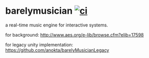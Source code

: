 barelymusician
[![ci](https://github.com/anokta/barelymusician/actions/workflows/ci.yml/badge.svg)](https://github.com/anokta/barelymusician/actions/workflows/ci.yml)
==============

a real-time music engine for interactive systems.

for background: http://www.aes.org/e-lib/browse.cfm?elib=17598

for legacy unity implementation: https://github.com/anokta/barelyMusicianLegacy
